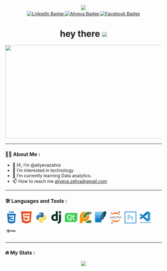 <div id="header" align="center">
  <img src="https://media.giphy.com/media/HwBlFQZFcAoUcPHZdX/giphy.gif" width="100"/>
  <div id="badges">
  <a href="https://www.linkedin.com/in/aliyevazahra/">
    <img src="https://img.shields.io/badge/LinkedIn-blue?style=for-the-badge&logo=linkedin&logoColor=white" alt="LinkedIn Badge"/>
  </a>
  <a href="https://aliyeva.me/">
    <img src="https://img.shields.io/badge/Aliyeva-red?style=for-the-badge&logo=web&logoColor=white" alt="Aliyeva Badge"/>
  </a>
  <a href="https://www.facebook.com/aliyeva.zaxra/">
    <img src="https://img.shields.io/badge/Facebook-blue?style=for-the-badge&logo=facebook&logoColor=white" alt="Facebook Badge"/>
  </a>
</div>
  <h1>
  hey there
  <img src="https://user-images.githubusercontent.com/92090164/178551743-17814e7a-720b-457b-a5ce-5c274dd0d4a1.gif" width="30px"/>
</h1>
</div>

<div align="center">
  <img src="https://user-images.githubusercontent.com/92090164/178552304-94e53f03-16fb-41d1-ae73-40654b29c8f7.gif" width="600" height="300"/>
</div>

---

### :woman_technologist: About Me :


- 👋 Hi, I’m @aliyevazahra
- 👀 I’m interested in technology.
- 🌱 I’m currently learning Data analytics.
- 📫 How to reach me aliyeva.zehra@gmail.com
---

### :hammer_and_wrench: Languages and Tools :
<div>
  <img src="https://github.com/devicons/devicon/blob/master/icons/css3/css3-plain-wordmark.svg"  title="CSS3" alt="CSS" width="40" height="40"/>&nbsp;
  <img src="https://github.com/devicons/devicon/blob/master/icons/html5/html5-original.svg" title="HTML5" alt="HTML" width="40" height="40"/>&nbsp;
  <img src="https://github.com/devicons/devicon/blob/master/icons/python/python-original.svg" title="Python" alt="Python" width="40" height="40"/>&nbsp;
  <img src="https://github.com/devicons/devicon/blob/master/icons/django/django-plain.svg" title="django" alt="django" width="40" height="40"/>&nbsp;
  <img src="https://github.com/devicons/devicon/blob/master/icons/qt/qt-original.svg" title="Qt" alt="Qt" width="40" height="40"/>&nbsp;
  <img src="https://github.com/devicons/devicon/blob/master/icons/pycharm/pycharm-original.svg" title="pycharm" alt="pycharm" width="40" height="40"/>&nbsp;
  <img src="https://github.com/devicons/devicon/blob/master/icons/sqlite/sqlite-original.svg" title="sqlite" alt="sqlite" width="40" height="40"/>&nbsp;
  <img src="https://github.com/devicons/devicon/blob/master/icons/jupyter/jupyter-original-wordmark.svg" title="jupyter" alt="jupyter" width="40" height="40"/>&nbsp;
  <img src="https://github.com/devicons/devicon/blob/master/icons/photoshop/photoshop-line.svg" title="photoshop" alt="photoshop" width="40" height="40"/>&nbsp;
  <img src="https://github.com/devicons/devicon/blob/master/icons/vscode/vscode-original-wordmark.svg" title="vscode" alt="vscode" width="40" height="40"/>&nbsp;
  <img src="https://github.com/devicons/devicon/blob/master/icons/unity/unity-original-wordmark.svg" title="unity" alt="unity" width="40" height="40"/>&nbsp;
</div>

---

### :fire: My Stats :
<div align="center">
<img src="https://github-readme-stats.vercel.app/api/top-langs/?username=aliyevazahra&layout=compact&theme=vision-friendly-dark";
</div>
